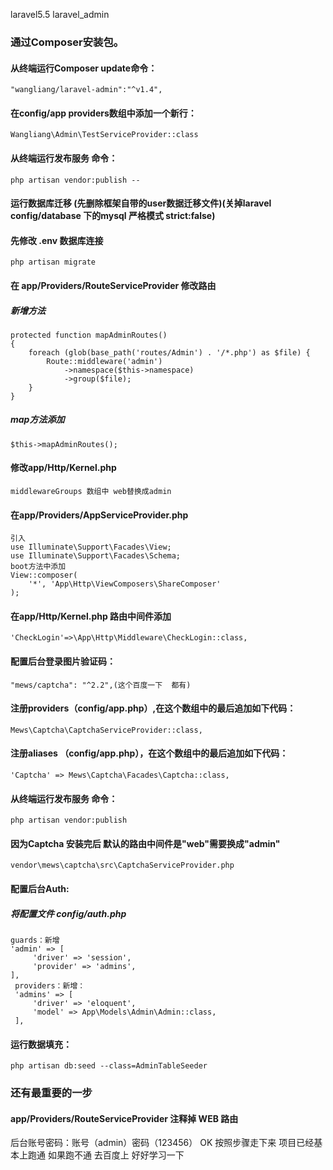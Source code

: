 laravel5.5 laravel_admin
### 通过Composer安装包。

#### 从终端运行Composer update命令：
```
"wangliang/laravel-admin":"^v1.4",
```
#### 在config/app    providers数组中添加一个新行：
```
Wangliang\Admin\TestServiceProvider::class
```
#### 从终端运行发布服务 命令：
```
php artisan vendor:publish --  
```
#### 运行数据库迁移 (先删除框架自带的user数据迁移文件)(关掉laravel config/database 下的mysql 严格模式 strict:false)
#### 先修改 .env 数据库连接
```
php artisan migrate
```
#### 在 app/Providers/RouteServiceProvider 修改路由
##### 新增方法
```
protected function mapAdminRoutes()
{
    foreach (glob(base_path('routes/Admin') . '/*.php') as $file) {
        Route::middleware('admin')
            ->namespace($this->namespace)
            ->group($file);
    }
}
```
##### map方法添加
```
$this->mapAdminRoutes();
```
#### 修改app/Http/Kernel.php
```
middlewareGroups 数组中 web替换成admin
```
#### 在app/Providers/AppServiceProvider.php 
```
引入
use Illuminate\Support\Facades\View;
use Illuminate\Support\Facades\Schema;
boot方法中添加
View::composer(
    '*', 'App\Http\ViewComposers\ShareComposer'
);
```
#### 在app/Http/Kernel.php 路由中间件添加
```
'CheckLogin'=>\App\Http\Middleware\CheckLogin::class,
```
#### 配置后台登录图片验证码：
```
"mews/captcha": "^2.2",(这个百度一下  都有)
```
#### 注册providers（config/app.php）,在这个数组中的最后追加如下代码：
```
Mews\Captcha\CaptchaServiceProvider::class,
```
#### 注册aliases （config/app.php），在这个数组中的最后追加如下代码：
```
'Captcha' => Mews\Captcha\Facades\Captcha::class,
```
#### 从终端运行发布服务 命令：
```
php artisan vendor:publish
```
#### 因为Captcha 安装完后  默认的路由中间件是"web"需要换成"admin"
```
vendor\mews\captcha\src\CaptchaServiceProvider.php
```

#### 配置后台Auth:
##### 将配置文件 config/auth.php 
```
guards：新增
'admin' => [
     'driver' => 'session',
     'provider' => 'admins',
],
 providers：新增：
 'admins' => [
     'driver' => 'eloquent',
     'model' => App\Models\Admin\Admin::class,
 ],
 ```
 #### 运行数据填充：
 ```
 php artisan db:seed --class=AdminTableSeeder
 ```

### 还有最重要的一步   
#### app/Providers/RouteServiceProvider 注释掉 WEB 路由

后台账号密码：账号（admin）密码（123456）
OK 按照步骤走下来  项目已经基本上跑通  如果跑不通  去百度上  好好学习一下

